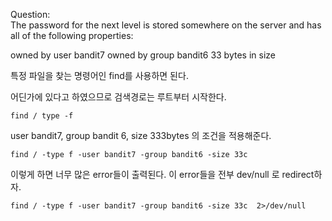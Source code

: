 Question:  
The password for the next level is stored somewhere on the server and has all of the following properties:

owned by user bandit7
owned by group bandit6
33 bytes in size   



특정 파일을 찾는 명령어인 find를 사용하면 된다.  

어딘가에 있다고 하였으므로 검색경로는 루트부터 시작한다.  
```
find / type -f
```  
user bandit7, group bandit 6, size 333bytes 의 조건을 적용해준다.  
```
find / -type f -user bandit7 -group bandit6 -size 33c 
```  

이렇게 하면 너무 많은 error들이 출력된다. 이 error들을 전부 dev/null 로 redirect하자.  
```
find / -type f -user bandit7 -group bandit6 -size 33c  2>/dev/null
```